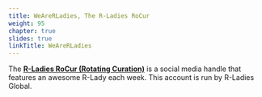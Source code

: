 ```yaml
---
title: WeAreRLadies, The R-Ladies RoCur
weight: 95
chapter: true
slides: true
linkTitle: WeAreRLadies
---
```


The **[R-Ladies RoCur (Rotating Curation)](https://bsky.app/profile/weare.rladies.org)** is a social media handle that features an awesome R-Lady each week. This account is run by R-Ladies Global.
